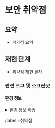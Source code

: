 <!-- 필요하지 않은 항목은 제거 -->

보안 취약점
== 

## 요약

- 취약점 요약

## 재현 단계

- 취약점 재현 절차

### 관련 로그 및 스크린샷

#### 환경 정보

<details>
<summary>환경 정보 확장</summary>

<pre>

환경에 대한 정보 기록

</pre>
</details>

/label ~취약점
